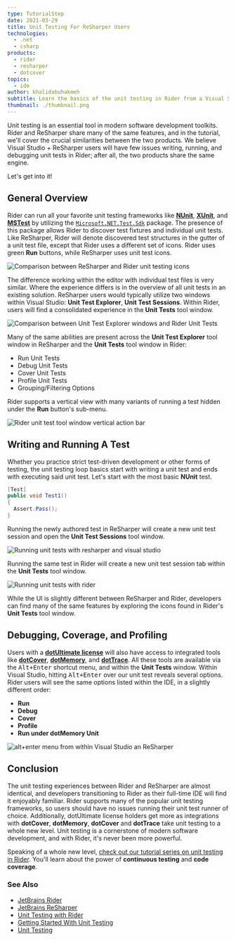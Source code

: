 ```yaml
---
type: TutorialStep
date: 2021-03-29
title: Unit Testing For ReSharper Users
technologies:
  - .net
  - csharp
products:
  - rider
  - resharper
  - dotcover
topics:
  - ide
author: khalidabuhakmeh
subtitle: Learn the basics of the unit testing in Rider from a Visual Studio + ReSharper user's perspective.
thumbnail: ./thumbnail.png
---
```


Unit testing is an essential tool in modern software development toolkits. Rider and ReSharper share many of the same features, and in the tutorial, we'll cover the crucial similarities between the two products. We believe Visual Studio + ReSharper users will have few issues writing, running, and debugging unit tests in Rider; after all, the two products share the same engine.

Let's get into it!

<!--more-->

## General Overview

Rider can run all your favorite unit testing frameworks like **[NUnit](https://nunit.org/)**, **[XUnit](https://xunit.net/)**, and **[MSTest](https://docs.microsoft.com/en-us/dotnet/core/testing/unit-testing-with-mstest)** by utilizing the [`Microsoft.NET.Test.Sdk`](https://www.nuget.org/packages/Microsoft.NET.Test.Sdk/) package. The presence of this package allows Rider to discover test fixtures and individual unit tests. Like ReSharper, Rider will denote discovered test structures in the gutter of a unit test file, except that Rider uses a different set of icons. Rider uses green **Run** buttons, while ReSharper uses unit test icons.

![Comparison between ReSharper and Rider unit testing icons](./editor-comparison.png)

The difference working within the editor with individual test files is very similar. Where the experience differs is in the overview of all unit tests in an existing solution. ReSharper users would typically utilize two windows within Visual Studio: **Unit Test Explorer**, **Unit Test Sessions**.  Within Rider, users will find a consolidated experience in the **Unit Tests** tool window.

![Comparison between Unit Test Explorer windows and Rider Unit Tests](./unit-tests-explorer-comparison.png)

Many of the same abilities are present across the **Unit Test Explorer** tool window in ReSharper and the **Unit Tests** tool window in Rider:

- Run Unit Tests
- Debug Unit Tests
- Cover Unit Tests
- Profile Unit Tests
- Grouping/Filtering Options

Rider supports a vertical view with many variants of running a test hidden under the **Run** button's sub-menu.

![Rider unit test tool window vertical action bar](./rider-vertical-runner-bar.png)

## Writing and Running A Test

Whether you practice strict test-driven development or other forms of testing, the unit testing loop basics start with writing a unit test and ends with executing said unit test. Let's start with the most basic **NUnit** test.

```c#
[Test]
public void Test1()
{
  Assert.Pass();
}
```

Running the newly authored test in ReSharper will create a new unit test session and open the **Unit Test Sessions** tool window.

![Running unit tests with resharper and visual studio](./resharper-unit-tests.png)

Running the same test in Rider will create a new unit test session tab within the **Unit Tests** tool window.

![Running unit tests with rider](./rider-run-unit-tests.png)

While the UI is slightly different between ReSharper and Rider, developers can find many of the same features by exploring the icons found in Rider's **Unit Tests** tool window.

## Debugging, Coverage, and Profiling

Users with a **[dotUltimate license](https://www.jetbrains.com/dotUltimate)** will also have access to integrated tools like **[dotCover](https://www.jetbrains.com/dotCover)**, **[dotMemory](https://www.jetbrains.com/dotMemory)**, and **[dotTrace](https://www.jetbrains.com/dotTrace)**.  All these tools are available via the <kbd>Alt+Enter</kbd> shortcut menu, and within the **Unit Tests** window. Within Visual Studio, hitting <kbd>Alt+Enter</kbd> over our unit test reveals several options. Rider users will see the same options listed within the IDE, in a slightly different order:

- **Run**
- **Debug**
- **Cover**
- **Profile**
- **Run under dotMemory Unit**

![alt+enter menu from within Visual Studio an ReSharper](./resharper-alt-enter-menu.png)

## Conclusion

The unit testing experiences between Rider and ReSharper are almost identical, and developers transitioning to Rider as their full-time IDE will find it enjoyably familiar. Rider supports many of the popular unit testing frameworks, so users should have no issues running their unit test runner of choice. Additionally, dotUltimate license holders get more as integrations with **dotCover**, **dotMemory**, **dotCover** and **dotTrace** take unit testing to a whole new level. Unit testing is a cornerstone of modern software development, and with Rider, it's never been more powerful.

Speaking of a whole new level, [check out our tutorial series on unit testing in Rider](https://jetbrains.com/dotnet/guide/tutorials/rider-essentials/unit-testing/). You'll learn about the power of **continuous testing** and **code coverage**.

### See Also

- [JetBrains Rider](https://jetbrains.com/rider)
- [JetBrains ReSharper](https://jetbrains.com/resharper)
- [Unit Testing with Rider](https://jetbrains.com/dotnet/guide/tutorials/rider-essentials/unit-testing/)
- [Getting Started With Unit Testing](https://www.jetbrains.com/help/rider/Getting_Started_with_Unit_Testing.html)
- [Unit Testing](https://www.jetbrains.com/help/rider/Unit_Testing__Index.html)